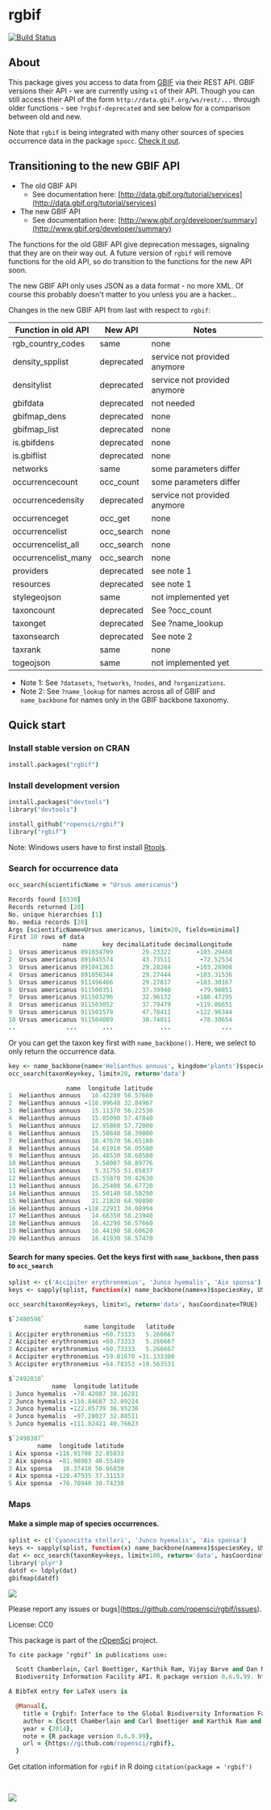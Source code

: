 rgbif
=====

[![Build Status](https://api.travis-ci.org/ropensci/rgbif.png?branch=master)](https://travis-ci.org/ropensci/rgbif)
<!-- dev branch [![Build Status](https://api.travis-ci.org/ropensci/rgbif.png?branch=dev)](https://travis-ci.org/ropensci/rgbif) -->

## About

This package gives you access to data from [GBIF](http://www.gbif.org/) via their REST API. GBIF versions their API - we are currently using `v1` of their API. Though you can still access their API of the form `http://data.gbif.org/ws/rest/...` through older functions - see `?rgbif-deprecated` and see below for a comparison between old and new.

Note that `rgbif` is being integrated with many other sources of species occurrence data in the package `spocc`. [Check it out](https://github.com/ropensci/spocc).

## Transitioning to the new GBIF API

+ The old GBIF API
	+ See documentation here: [http://data.gbif.org/tutorial/services](http://data.gbif.org/tutorial/services)
+ The new GBIF API
	+ See documentation here: [http://www.gbif.org/developer/summary](http://www.gbif.org/developer/summary)

The functions for the old GBIF API give deprecation messages, signaling that they are on their way out. A future version of `rgbif` will remove functions for the old API, so do transition to the functions for the new API soon.

The new GBIF API only uses JSON as a data format - no more XML. Of course this probably doesn't matter to you unless you are a hacker...

Changes in the new GBIF API from last with respect to `rgbif`:

| Function in old API | New API | Notes |
| ------ | ------- | ------ |
| rgb_country_codes | same | none |
| density_spplist | deprecated | service not provided anymore |
| densitylist | deprecated | service not provided anymore |
| gbifdata | deprecated | not needed |
| gbifmap_dens | deprecated | none |
| gbifmap_list | deprecated | none |
| is.gbifdens | deprecated | none |
| is.gbiflist | deprecated | none |
| networks | same | some parameters differ |
| occurrencecount | occ_count | some parameters differ |
| occurrencedensity | deprecated | service not provided anymore |
| occurrenceget | occ_get | none |
| occurrencelist | occ_search | none |
| occurrencelist_all | occ_search | none |
| occurrencelist_many | occ_search | none |
| providers | deprecated | see note 1 |
| resources | deprecated | see note 1 |
| stylegeojson | same | not implemented yet |
| taxoncount | deprecated | See ?occ_count |
| taxonget | deprecated | See ?name_lookup |
| taxonsearch | deprecated | See note 2 |
| taxrank | same | none |
| togeojson | same | not implemented yet |

* Note 1: See `?datasets`, `?networks`, `?nodes`, and `?organizations`.
* Note 2: See `?name_lookup` for names across all of GBIF and `name_backbone` for names only in the GBIF backbone taxonomy.

## Quick start

### Install stable version on CRAN

```coffee
install.packages("rgbif")
```

### Install development version

```coffee
install.packages("devtools")
library("devtools")

install_github("ropensci/rgbif")
library("rgbif")
```

Note: Windows users have to first install [Rtools](http://cran.r-project.org/bin/windows/Rtools/).

### Search for occurrence data

```coffee
occ_search(scientificName = "Ursus americanus")
```

```coffee
Records found [8330]
Records returned [20]
No. unique hierarchies [1]
No. media records [20]
Args [scientificName=Ursus americanus, limit=20, fields=minimal]
First 10 rows of data
               name       key decimalLatitude decimalLongitude
1  Ursus americanus 891034709        29.23322       -103.29468
2  Ursus americanus 891045574        43.73511        -72.52534
3  Ursus americanus 891041363        29.28284       -103.28908
4  Ursus americanus 891056344        29.27444       -103.31536
5  Ursus americanus 911496466        29.27817       -103.30167
6  Ursus americanus 911500351        37.39940        -79.98851
7  Ursus americanus 911503296        32.96132       -108.47295
8  Ursus americanus 911503052        37.79479       -119.86651
9  Ursus americanus 911501579        47.78411       -122.96344
10 Ursus americanus 911504089        38.74011        -78.30654
..              ...       ...             ...              ...
```

Or you can get the taxon key first with `name_backbone()`. Here, we select to only return the occurrence data.

```coffee
key <- name_backbone(name='Helianthus annuus', kingdom='plants')$speciesKey
occ_search(taxonKey=key, limit=20, return='data')
```

```coffee
                name  longitude latitude
1  Helianthus annuus   16.42280 56.57660
2  Helianthus annuus -116.99648 32.84967
3  Helianthus annuus   15.11370 56.22530
4  Helianthus annuus   15.85090 57.47840
5  Helianthus annuus   12.95860 57.72000
6  Helianthus annuus   15.50840 58.39800
7  Helianthus annuus   16.47670 56.65180
8  Helianthus annuus   14.61910 56.05580
9  Helianthus annuus   16.48530 58.60580
10 Helianthus annuus    3.58007 50.89776
11 Helianthus annuus    5.31755 51.05837
12 Helianthus annuus   15.55870 59.42630
13 Helianthus annuus   16.25400 56.67720
14 Helianthus annuus   15.50140 58.50290
15 Helianthus annuus   21.21820 64.90890
16 Helianthus annuus -118.22911 34.08994
17 Helianthus annuus   14.66350 58.23940
18 Helianthus annuus   16.42290 56.57660
19 Helianthus annuus   16.44190 58.60620
20 Helianthus annuus   16.41930 56.57470
```

#### Search for many species. Get the keys first with `name_backbone`, then pass to `occ_search`

```coffee
splist <- c('Accipiter erythronemius', 'Junco hyemalis', 'Aix sponsa')
keys <- sapply(splist, function(x) name_backbone(name=x)$speciesKey, USE.NAMES=FALSE)

occ_search(taxonKey=keys, limit=5, return='data', hasCoordinate=TRUE)

$`2480598`
                     name longitude   latitude
1 Accipiter erythronemius -60.73333   5.266667
2 Accipiter erythronemius -60.73333   5.266667
3 Accipiter erythronemius -60.73333   5.266667
4 Accipiter erythronemius -59.01670 -31.133300
5 Accipiter erythronemius -64.78353 -19.563531

$`2492010`
            name  longitude latitude
1 Junco hyemalis  -78.42087 38.16281
2 Junco hyemalis -116.84687 32.89224
3 Junco hyemalis -122.05739 36.95236
4 Junco hyemalis  -97.28027 32.88511
5 Junco hyemalis -111.82421 40.76623

$`2498387`
        name  longitude latitude
1 Aix sponsa -116.91708 32.85833
2 Aix sponsa  -81.90983 40.55409
3 Aix sponsa   16.37410 56.66830
4 Aix sponsa -120.47935 37.31153
5 Aix sponsa  -76.70940 38.74238
```

### Maps

#### Make a simple map of species occurrences.

```coffee
splist <- c('Cyanocitta stelleri', 'Junco hyemalis', 'Aix sponsa')
keys <- sapply(splist, function(x) name_backbone(name=x)$speciesKey, USE.NAMES=FALSE)
dat <- occ_search(taxonKey=keys, limit=100, return='data', hasCoordinate=TRUE)
library('plyr')
datdf <- ldply(dat)
gbifmap(datdf)
```

![](inst/assets/img/gbifmap.png)

Please report any issues or bugs](https://github.com/ropensci/rgbif/issues).

License: CC0

This package is part of the [rOpenSci](http://ropensci.org/packages) project.

```coffee
To cite package ‘rgbif’ in publications use:

  Scott Chamberlain, Carl Boettiger, Karthik Ram, Vijay Barve and Dan Mcglinn (2014). rgbif: Interface to the Global
  Biodiversity Information Facility API. R package version 0.6.9.99. https://github.com/ropensci/rgbif

A BibTeX entry for LaTeX users is

  @Manual{,
    title = {rgbif: Interface to the Global Biodiversity Information Facility API},
    author = {Scott Chamberlain and Carl Boettiger and Karthik Ram and Vijay Barve and Dan Mcglinn},
    year = {2014},
    note = {R package version 0.6.9.99},
    url = {https://github.com/ropensci/rgbif},
  }
```

Get citation information for `rgbif` in R doing `citation(package = 'rgbif')`

<br>

[![](http://ropensci.org/public_images/github_footer.png)](http://ropensci.org)
